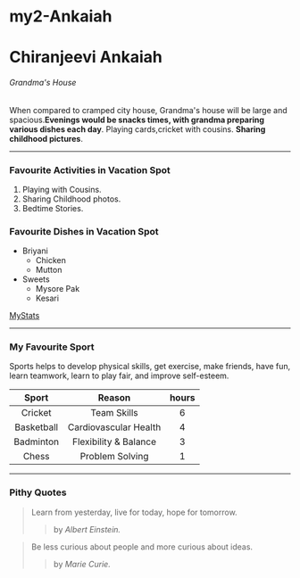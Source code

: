 # my2-Ankaiah

# Chiranjeevi Ankaiah

###### Grandma's House

When compared to cramped city house, Grandma's house will be large and spacious.**Evenings would be snacks times, with grandma preparing various dishes each day**. Playing cards,cricket with cousins. **Sharing childhood pictures**.

***

### Favourite Activities in Vacation Spot

1. Playing with Cousins.
2. Sharing Childhood photos.
3. Bedtime Stories.

### Favourite Dishes in Vacation Spot

* Briyani
    * Chicken
    * Mutton
* Sweets
    * Mysore Pak
    * Kesari

[MyStats](MyStats.md)

***

### My Favourite Sport

Sports helps to develop physical skills, get exercise, make friends, have fun, learn teamwork, learn to play fair, and improve self-esteem. 

| Sport       | Reason                | hours |
| :---------: | :-------------------: | :---: |
| Cricket     | Team Skills           | 6     |
| Basketball  | Cardiovascular Health | 4     |
| Badminton   | Flexibility & Balance | 3     |
| Chess       | Problem Solving       | 1     |

***

### Pithy Quotes

> Learn from yesterday, live for today, hope for tomorrow.
>> by *Albert Einstein.*

> Be less curious about people and more curious about ideas.
>> by *Marie Curie.*